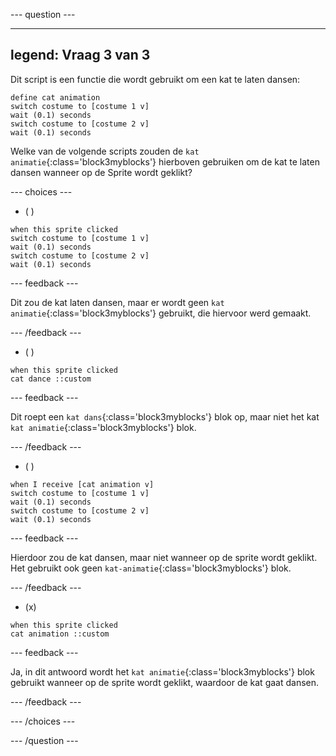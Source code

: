 
--- question ---

---
legend: Vraag 3 van 3
---

Dit script is een functie die wordt gebruikt om een kat te laten dansen:

```blocks3
define cat animation
switch costume to [costume 1 v]
wait (0.1) seconds
switch costume to [costume 2 v]
wait (0.1) seconds
```

Welke van de volgende scripts zouden de `kat animatie`{:class='block3myblocks'} hierboven gebruiken om de kat te laten dansen wanneer op de Sprite wordt geklikt?

--- choices ---

- ( )

```blocks3
when this sprite clicked
switch costume to [costume 1 v]
wait (0.1) seconds
switch costume to [costume 2 v]
wait (0.1) seconds
```

  --- feedback ---

  Dit zou de kat laten dansen, maar er wordt geen `kat animatie`{:class='block3myblocks'} gebruikt, die hiervoor werd gemaakt.

  --- /feedback ---

- ( )

```blocks3
when this sprite clicked
cat dance ::custom
```

  --- feedback ---

  Dit roept een `kat dans`{:class='block3myblocks'} blok op, maar niet het kat `kat animatie`{:class='block3myblocks'} blok.

  --- /feedback ---

- ( )

```blocks3
when I receive [cat animation v]
switch costume to [costume 1 v]
wait (0.1) seconds
switch costume to [costume 2 v]
wait (0.1) seconds
```

  --- feedback ---

  Hierdoor zou de kat dansen, maar niet wanneer op de sprite wordt geklikt. Het gebruikt ook geen `kat-animatie`{:class='block3myblocks'} blok.

  --- /feedback ---

- (x)

```blocks3
when this sprite clicked
cat animation ::custom
```

  --- feedback ---

Ja, in dit antwoord wordt het `kat animatie`{:class='block3myblocks'} blok gebruikt wanneer op de sprite wordt geklikt, waardoor de kat gaat dansen.

  --- /feedback ---

--- /choices ---

--- /question ---
